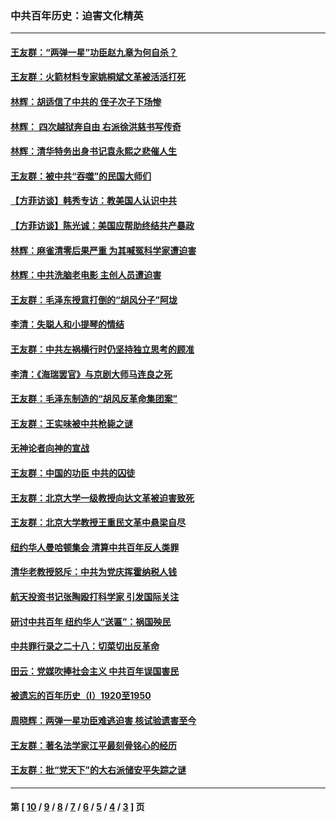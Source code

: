 ### 中共百年历史：迫害文化精英
---
#### [王友群：“两弹一星”功臣赵九章为何自杀？](../../pages/nf1176111/n14059162.md?09150430) 
#### [王友群：火箭材料专家姚桐斌文革被活活打死](../../pages/nf1176111/n14048805.md?09150430) 
#### [林辉：胡适信了中共的 侄子次子下场惨](../../pages/nf1176111/n14019760.md?09150430) 
#### [林辉： 四次越狱奔自由 右派徐洪慈书写传奇](../../pages/nf1176111/n14010438.md?09150430) 
#### [林辉：清华特务出身书记袁永熙之悲催人生](../../pages/nf1176111/n13997413.md?09150430) 
#### [王友群：被中共“吞噬”的民国大师们](../../pages/nf1176111/n13942620.md?09150430) 
#### [【方菲访谈】韩秀专访：教美国人认识中共](../../pages/nf1176111/n13821310.md?09150430) 
#### [【方菲访谈】陈光诚：美国应帮助终结共产暴政](../../pages/nf1176111/n13759521.md?09150430) 
#### [林辉：麻雀清零后果严重 为其喊冤科学家遭迫害](../../pages/nf1176111/n13746900.md?09150430) 
#### [林辉：中共洗脑老电影 主创人员遭迫害](../../pages/nf1176111/n13699437.md?09150430) 
#### [王友群：毛泽东授意打倒的“胡风分子”阿垅](../../pages/nf1176111/n13592541.md?09150430) 
#### [李清：失聪人和小提琴的情结](../../pages/nf1176111/n13459280.md?09150430) 
#### [王友群：中共左祸横行时仍坚持独立思考的顾准](../../pages/nf1176111/n13444722.md?09150430) 
#### [李清：《海瑞罢官》与京剧大师马连良之死](../../pages/nf1176111/n13412316.md?09150430) 
#### [王友群：毛泽东制造的“胡风反革命集团案”](../../pages/nf1176111/n13324909.md?09150430) 
#### [王友群：王实味被中共枪毙之谜](../../pages/nf1176111/n13307502.md?09150430) 
#### [无神论者向神的宣战](../../pages/nf1176111/n13281535.md?09150430) 
#### [王友群：中国的功臣 中共的囚徒](../../pages/nf1176111/n13291790.md?09150430) 
#### [王友群：北京大学一级教授向达文革被迫害致死](../../pages/nf1176111/n13150966.md?09150430) 
#### [王友群：北京大学教授王重民文革中悬梁自尽](../../pages/nf1176111/n13084645.md?09150430) 
#### [纽约华人曼哈顿集会 清算中共百年反人类罪](../../pages/nf1176111/n13084157.md?09150430) 
#### [清华老教授怒斥：中共为党庆挥霍纳税人钱](../../pages/nf1176111/n13071430.md?09150430) 
#### [航天投资书记张陶殴打科学家 引发国际关注](../../pages/nf1176111/n13069132.md?09150430) 
#### [研讨中共百年 纽约华人“送匾”：祸国殃民](../../pages/nf1176111/n13057367.md?09150430) 
#### [中共罪行录之二十八：切菜切出反革命](../../pages/nf1176111/n13030600.md?09150430) 
#### [田云：党媒吹捧社会主义 中共百年误国害民](../../pages/nf1176111/n13006682.md?09150430) 
#### [被遗忘的百年历史（I）1920至1950](../../pages/nf1176111/n12986411.md?09150430) 
#### [周晓辉：两弹一星功臣难逃迫害 核试验遗害至今](../../pages/nf1176111/n12974997.md?09150430) 
#### [王友群：著名法学家江平最刻骨铭心的经历](../../pages/nf1176111/n12970787.md?09150430) 
#### [王友群：批“党天下”的大右派储安平失踪之谜](../../pages/nf1176111/n12954229.md?09150430) 

---
#### 第 [ [10](./10.md?09150430) / [9](./9.md?09150430) / [8](./8.md?09150430) / [7](./7.md?09150430) / [6](./6.md?09150430) / [5](./5.md?09150430) / [4](./4.md?09150430) / [3](./3.md?09150430) ] 页
